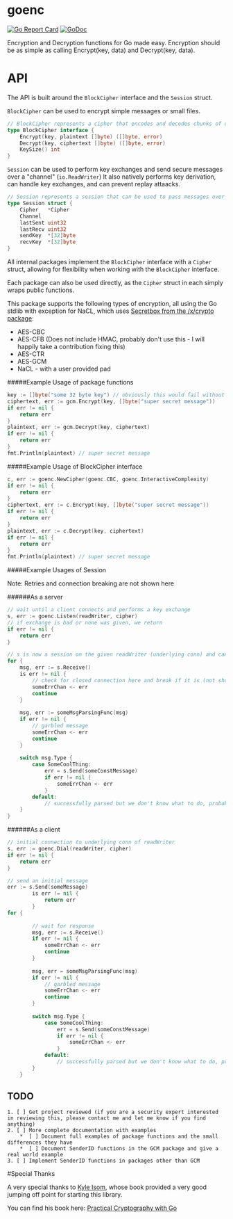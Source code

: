 # goenc
[![Go Report Card](https://goreportcard.com/badge/github.com/alistanis/goenc)](https://goreportcard.com/report/github.com/alistanis/goenc)
[![GoDoc](https://godoc.org/github.com/alistanis/goenc?status.svg)](https://godoc.org/github.com/alistanis/goenc)

Encryption and Decryption functions for Go made easy. Encryption should be as simple as calling Encrypt(key, data) and Decrypt(key, data).

# API

The API is built around the `BlockCipher` interface and the `Session` struct.

`BlockCipher` can be used to encrypt simple messages or small files. 

```go
// BlockCipher represents a cipher that encodes and decodes chunks of data at a time
type BlockCipher interface {
	Encrypt(key, plaintext []byte) ([]byte, error)
   	Decrypt(key, ciphertext []byte) ([]byte, error)
   	KeySize() int
}
```

`Session` can be used to perform key exchanges and send secure messages over a "channel" (`io.ReadWriter`)
It also natively performs key derivation, can handle key exchanges, and can prevent replay attaacks.

```go
// Session represents a session that can be used to pass messages over a secure channel
type Session struct {
   	Cipher   *Cipher
   	Channel
   	lastSent uint32
   	lastRecv uint32
   	sendKey  *[32]byte
   	recvKey  *[32]byte
}
```

All internal packages implement the `BlockCipher` interface with a `Cipher` struct, allowing for flexibility when working with the `BlockCipher` interface.

Each package can also be used directly, as the `Cipher` struct in each simply wraps public functions.

This package supports the following types of encryption, all using the Go stdlib with exception for NaCL, which uses [Secretbox from the /x/crypto package](https://godoc.org/golang.org/x/crypto/nacl/secretbox):

* AES-CBC
* AES-CFB (Does not include HMAC, probably don't use this - I will happily take a contribution fixing this)
* AES-CTR 
* AES-GCM
* NaCL - with a user provided pad

#####Example Usage of package functions
    
```go
key := []byte("some 32 byte key") // obviously this would fail without being 32 bytes
ciphertext, err := gcm.Encrypt(key, []byte("super secret message"))
if err != nil {
    return err
}
plaintext, err := gcm.Decrypt(key, ciphertext)
if err != nil {
    return err  
}
fmt.Println(plaintext) // super secret message
```       
#####Example Usage of BlockCipher interface

```go
c, err := goenc.NewCipher(goenc.CBC, goenc.InteractiveComplexity)
if err != nil {
    return err
}
ciphertext, err := c.Encrypt(key, []byte("super secret message"))
if err != nil {
    return err       
}
plaintext, err := c.Decrypt(key, ciphertext)
if err != nil {
    return err
}    
fmt.Println(plaintext) // super secret message
```
    
#####Example Usages of Session

Note: Retries and connection breaking are not shown here

######As a server   

```go
// wait until a client connects and performs a key exchange
s, err := goenc.Listen(readWriter, cipher)
// if exchange is bad or none was given, we return
if err != nil {
    return err
}

// s is now a session on the given readWriter (underlying conn) and can wait to receive messages
for {
    msg, err := s.Receive()
    is err != nil {
        // check for closed connection here and break if it is (not shown)
        someErrChan <- err
        continue
    }
    
    msg, err := someMsgParsingFunc(msg)
    if err != nil {
        // garbled message
        someErrChan <- err
        continue
    }
    
    switch msg.Type {
        case SomeCoolThing:
            err = s.Send(someConstMessage)
            if err != nil {
                someErrChan <- err
            }
        default:
            // successfully parsed but we don't know what to do, probably retry parsing
    }
}
```

######As a client

```go    
// initial connection to underlying conn of readWriter
s, err := goenc.Dial(readWriter, cipher)
if err != nil {
    return err
}

// send an initial message
err := s.Send(someMessage)
        is err != nil {
            return err
        }
for {
       
        // wait for response
        msg, err := s.Receive()
        if err != nil {
            someErrChan <- err
            continue
        }
        
        msg, err = someMsgParsingFunc(msg)
        if err != nil {
            // garbled message
            someErrChan <- err
            continue
        }
        
        switch msg.Type {
            case SomeCoolThing:
                err = s.Send(someConstMessage)
                if err != nil {
                    someErrChan <- err
                }
            default:
                // successfully parsed but we don't know what to do, probably retry parsing
        }
    }
```

TODO
---
```
1. [ ] Get project reviewed (if you are a security expert interested in reviewing this, please contact me and let me know if you find anything)
2. [ ] More complete documentation with examples
    *  [ ] Document full examples of package functions and the small differences they have
    *  [ ] Document SenderID functions in the GCM package and give a real world example
3. [ ] Implement SenderID functions in packages other than GCM    
```        
        
#Special Thanks

A very special thanks to [Kyle Isom](https://github.com/kisom), whose book provided a very good jumping off point for starting this library.

You can find his book here: [Practical Cryptography with Go](https://leanpub.com/gocrypto/)